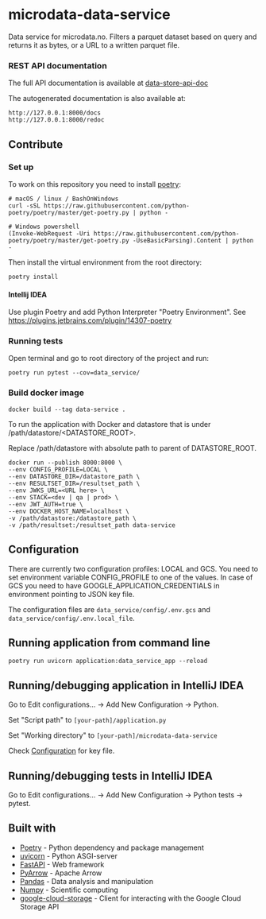 # microdata-data-service
Data service for microdata.no.
Filters a parquet dataset based on query and returns it as bytes, or a URL to a written parquet file.


### REST API documentation
The full API documentation is available at [data-store-api-doc](https://gitlab.sikt.no/raird/data-store-api-doc)

The autogenerated documentation is also available at:
````
http://127.0.0.1:8000/docs
http://127.0.0.1:8000/redoc
````


## Contribute


### Set up
To work on this repository you need to install [poetry](https://python-poetry.org/docs/):
```
# macOS / linux / BashOnWindows
curl -sSL https://raw.githubusercontent.com/python-poetry/poetry/master/get-poetry.py | python -

# Windows powershell
(Invoke-WebRequest -Uri https://raw.githubusercontent.com/python-poetry/poetry/master/get-poetry.py -UseBasicParsing).Content | python -
```
Then install the virtual environment from the root directory:
```
poetry install
```


#### Intellij IDEA
Use plugin Poetry and add Python Interpreter "Poetry Environment". See https://plugins.jetbrains.com/plugin/14307-poetry


### Running tests
Open terminal and go to root directory of the project and run:
````
poetry run pytest --cov=data_service/
````


### Build docker image
````
docker build --tag data-service .
````
To run the application with Docker and datastore that is under /path/datastore/<DATASTORE_ROOT>.

Replace /path/datastore with absolute path to parent of DATASTORE_ROOT.
````
docker run --publish 8000:8000 \
--env CONFIG_PROFILE=LOCAL \
--env DATASTORE_DIR=/datastore_path \
--env RESULTSET_DIR=/resultset_path \
--env JWKS_URL=<URL here> \
--env STACK=<dev | qa | prod> \
--env JWT_AUTH=true \
--env DOCKER_HOST_NAME=localhost \
-v /path/datastore:/datastore_path \
-v /path/resultset:/resultset_path data-service
````


## Configuration
There are currently two configuration profiles: LOCAL and GCS. You need to set environment variable CONFIG_PROFILE to one of the values. In case of GCS you need to have GOOGLE_APPLICATION_CREDENTIALS in environment pointing to JSON key file. 

The configuration files are ```data_service/config/.env.gcs``` and ```data_service/config/.env.local_file```.


## Running application from command line
```
poetry run uvicorn application:data_service_app --reload
```


## Running/debugging application in IntelliJ IDEA
Go to Edit configurations... -> Add New Configuration -> Python.

Set "Script path" to `[your-path]/application.py`

Set "Working directory" to `[your-path]/microdata-data-service`

Check [Configuration](#Configuration) for key file.



## Running/debugging tests in IntelliJ IDEA
Go to Edit configurations... -> Add New Configuration -> Python tests -> pytest.


## Built with
* [Poetry](https://python-poetry.org/) - Python dependency and package management
* [uvicorn](https://www.uvicorn.org/) - Python ASGI-server
* [FastAPI](https://fastapi.tiangolo.com/) - Web framework
* [PyArrow](https://arrow.apache.org/docs/python/) - Apache Arrow
* [Pandas](https://pandas.pydata.org/) - Data analysis and manipulation
* [Numpy](https://numpy.org/) - Scientific computing
* [google-cloud-storage](https://googleapis.dev/python/storage/latest/client.html) - Client for interacting with the Google Cloud Storage API
